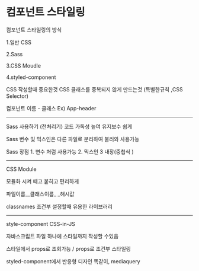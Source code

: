<h1>컴포넌트 스타일링</h1>

컴포넌트 스타일링의 방식

1.일반 CSS

2.Sass

3.CSS Moudle

4.styled-component



CSS 작성할때 중요한것 CSS 클래스를 중복되지 않게 만드는것 (특별한규칙 ,CSS Selector)

컴포넌트 이름 - 클래스 Ex) App-header

---

Sass 사용하기 (전처리기) 코드 가독성 높여 유지보수 쉽게

Sass 변수 및 믹스인은 다른 파일로 분리하여 불러와 사용가능

Sass 장점 1. 변수 처럼 사용가능 2. 믹스인 3 내장(중첩식 )

---

CSS Module

모듈화 시켜 떼고 붙히고 편리하게

파일이름__클래스이름_  _해시값

classnames 조건부 설정할때 유용한 라이브러리

---

style-component CSS-in-JS

자바스크립트 파일 하나에 스타일까지 작성할 수있음

스타일에서 props로 조회가능 / props로 조건부 스타일링

styled-component에서 반응형 디자인 똑같이, mediaquery

